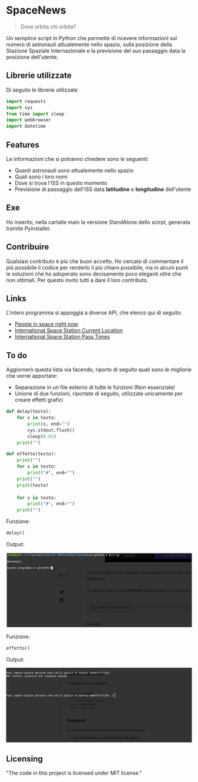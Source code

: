 
# SpaceNews
> Dove orbita chi orbita?

Un semplice script in Python che permette di ricevere informazioni sul numero di astronauti attualemente
nello spazio, sulla posizione della Stazione Spaziale Internazionale e la previsione del suo passaggio
data la posizione dell'utente.

## Librerie utilizzate

Di seguito le librerie utilizzate

```python
import requests
import sys
from time import sleep
import webbrowser
import datetime
```

## Features

Le informazioni che si potranno chiedere sono le seguenti:

* Quanti astronauti sono attualemente nello spazio
* Quali sono i loro nomi
* Dove si trova l'ISS in questo momento
* Previsione di passaggio dell'ISS data **latitudine** e **longitudine** dell'utente

## Exe

Ho inserito, nella cartalle main la versione StandAlone dello scirpt, generata tramite
Pyinstaller.

## Contribuire

Qualsiasi contributo è più che buon accetto. Ho cercato di commentare il più possibile
il codice per renderlo il più chiaro possibile, ma in alcuni punti le soluzioni che ho
adoperato sono decisamente poco eleganti oltre che non ottimali.
Per questo invito tutti a dare il loro contributo.

## Links

L'intero programma si appoggia a diverse API, che elenco qui di seguito:

* [People in space right now](http://api.open-notify.org/astros.json)
* [International Space Station Current Location](http://api.open-notify.org/iss-now.json)
* [International Space Station Pass Times](http://api.open-notify.org/iss-pass.json?lat=LAT&lon=LON)

## To do

Aggiornerò questa lista via facendo, riporto di seguito quali sono le migliorie che vorrei apportare:
* Separazione in un file esterno di tutte le funzioni (Non essenziale)
* Unione di due funzioni, riportate di seguito, utilizzate unicamente per creare effetti grafici

```python
def delay(testo):
    for x in testo:
        print(x, end="")
        sys.stdout.flush()
        sleep(0.01)
    print("")
```

```python
def effetto(testo):
    print("")
    for x in testo:
        print("#", end="")
    print("")
    print(testo)

    for x in testo:
        print("#", end="")
    print("")
```
Funzione:

```python
delay()
```

Output:

![](Output_Gif/delay_function.gif)

Funzione:

```python
effetto()
```
Output:

![](Output_Gif/effetto_output.gif)



## Licensing

"The code in this project is licensed under MIT license."
